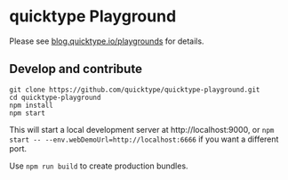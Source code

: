 # quicktype Playground

Please see [blog.quicktype.io/playgrounds](https://blog.quicktype.io/playgrounds) for details.

## Develop and contribute

```shell
git clone https://github.com/quicktype/quicktype-playground.git
cd quicktype-playground
npm install
npm start
```

This will start a local development server at http://localhost:9000, or `npm start -- --env.webDemoUrl=http://localhost:6666` if you want a different port.

Use `npm run build` to create production bundles.

